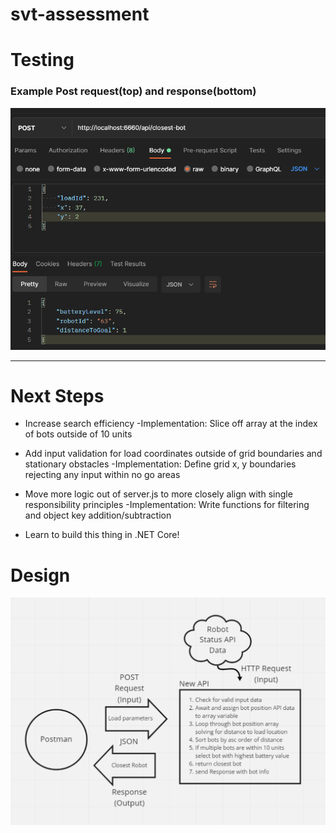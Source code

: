 # svt-assessment

# Testing



### Example Post request(top) and response(bottom)
![Data flow design](images/botAPIPostman.png)

---

# Next Steps
  - Increase search efficiency
    -Implementation: Slice off array at the index of bots outside of 10 units

  - Add input validation for load coordinates outside of grid boundaries and stationary obstacles 
    -Implementation: Define grid x, y boundaries rejecting any input within no go areas

  - Move more logic out of server.js to more closely align with single responsibility principles
    -Implementation: Write functions for filtering and object key addition/subtraction

  - Learn to build this thing in .NET Core!

# Design
![Data flow design](images/botAPI.png)
